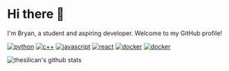 # Hi there 👋
I'm Bryan, a student and aspiring developer. Welcome to my GitHub profile!

[![python](https://img.shields.io/badge/Python-306998.svg?&style=for-the-badge&logo=python&logoColor=white)](https://github.com/thesilican/python-code)
[![c++](https://img.shields.io/badge/C++-00599C.svg?&style=for-the-badge&logo=c%2B%2B&ogoColor=white)](https://github.com/thesilican/cpp-code)
[![javascript](https://img.shields.io/badge/JavaScript-323330.svg?&style=for-the-badge&logo=javascript&logoColor=F7DF1E)](https://github.com/thesilican/javascript-code)
[![react](https://img.shields.io/badge/React-20232a.svg?&style=for-the-badge&logo=react&logoColor=61DAFB)](https://github.com/thesilican/cra-template-thesilican)
[![docker](https://img.shields.io/badge/npm-CC0000.svg?&style=for-the-badge&logo=npm&logoColor=CC0000)](https://www.npmjs.com/~thesilican)
[![docker](https://img.shields.io/badge/Docker-0db7ed.svg?&style=for-the-badge&logo=docker&logoColor=white)](https://hub.docker.com/u/thesilican)

![thesilican's github stats](https://github-readme-stats.vercel.app/api?username=thesilican&theme=dark&show_icons=true)
